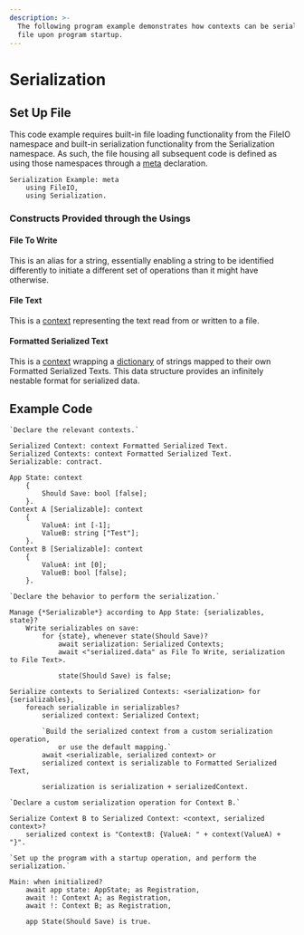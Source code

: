 ```yaml
---
description: >-
  The following program example demonstrates how contexts can be serialized to a
  file upon program startup.
---
```


# Serialization

## Set Up File

This code example requires built-in file loading functionality from the FileIO namespace and built-in serialization functionality from the Serialization namespace. As such, the file housing all subsequent code is defined as using those namespaces through a [meta](../annex-c/meta.md) declaration.

```
Serialization Example: meta
    using FileIO,
    using Serialization.
```

### Constructs Provided through the Usings

#### File To Write

This is an alias for a string, essentially enabling a string to be identified differently to initiate a different set of operations than it might have otherwise.

#### File Text

This is a [context](../annex-c/data-types/custom-types.md#context) representing the text read from or written to a file.

#### Formatted Serialized Text

This is a [context](../annex-c/data-types/custom-types.md#context) wrapping a [dictionary](../annex-c/data-types/built-in-types/value-collections/dictionaries.md) of strings mapped to their own Formatted Serialized Texts. This data structure provides an infinitely nestable format for serialized data.

## Example Code

```
`Declare the relevant contexts.`

Serialized Context: context Formatted Serialized Text.
Serialized Contexts: context Formatted Serialized Text.
Serializable: contract.

App State: context
    {
        Should Save: bool [false];
    }.
Context A [Serializable]: context
    {
        ValueA: int [-1];
        ValueB: string ["Test"];
    }.
Context B [Serializable]: context
    {
        ValueA: int [0];
        ValueB: bool [false];
    }.
```

```
`Declare the behavior to perform the serialization.`

Manage {*Serializable*} according to App State: {serializables, state}?
    Write serializables on save:
        for {state}, whenever state(Should Save)?
            await serialization: Serialized Contexts;
            await <"serialized.data" as File To Write, serialization to File Text>.

            state(Should Save) is false;

Serialize contexts to Serialized Contexts: <serialization> for {serializables},
    foreach serializable in serializables?
        serialized context: Serialized Context;

        `Build the serialized context from a custom serialization operation, 
            or use the default mapping.`
        await <serializable, serialized context> or 
        serialized context is serializable to Formatted Serialized Text,

        serialization is serialization + serializedContext.
```

```
`Declare a custom serialization operation for Context B.`

Serialize Context B to Serialized Context: <context, serialized context>?
    serialized context is "ContextB: {ValueA: " + context(ValueA) + "}".
```

```
`Set up the program with a startup operation, and perform the serialization.`

Main: when initialized?
    await app state: AppState; as Registration,
    await !: Context A; as Registration,
    await !: Context B; as Registration,

    app State(Should Save) is true.
```

